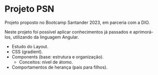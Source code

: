 # Projeto PSN

Projeto proposto no Bootcamp Santander 2023, em parceria com a DIO.


Neste projeto foi possível aplicar conhecimentos já passados e aprimorá-los, utilizando da linguagem Angular. 
- Estudo do Layout.
- CSS (gradient).
- Components (base: estrutura e organização).
  - Conceitos: nível de átomo.
- Comportamentos de herança (pais para filhos).


